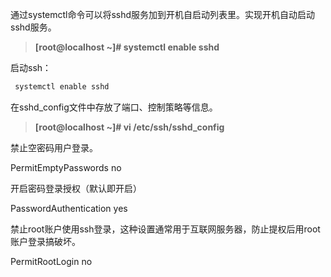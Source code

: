 通过systemctl命令可以将sshd服务加到开机自启动列表里。实现开机自动启动sshd服务。

> **[root@localhost ~]# systemctl enable sshd**

启动ssh：

```bash
 systemctl enable sshd
```



在sshd_config文件中存放了端口、控制策略等信息。

> **[root@localhost ~]# vi /etc/ssh/sshd_config**



禁止空密码用户登录。

PermitEmptyPasswords no

开启密码登录授权（默认即开启）

PasswordAuthentication yes

禁止root账户使用ssh登录，这种设置通常用于互联网服务器，防止提权后用root账户登录搞破坏。

PermitRootLogin no


